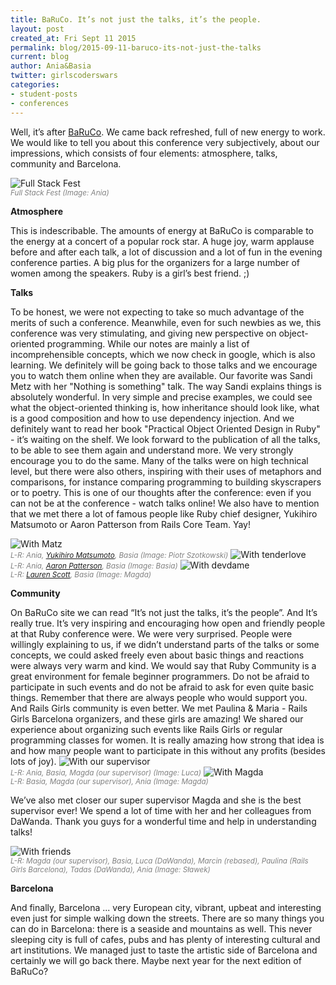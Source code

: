 ```yaml
---
title: BaRuCo. It’s not just the talks, it’s the people.
layout: post
created_at: Fri Sept 11 2015
permalink: blog/2015-09-11-baruco-its-not-just-the-talks
current: blog
author: Ania&Basia
twitter: girlscoderswars
categories: 
- student-posts
- conferences
---
```


Well, it’s after [BaRuCo](http://www.fullstackfest.com/?from_baruco). We came back refreshed, full of new energy to work. We would like to tell you about this conference very subjectively, about our impressions, which consists of four elements: atmosphere, talks, community and Barcelona.

<img src="/img/blog/2015/baruco1.jpg" alt="Full Stack Fest"><br><font color="grey"><small><i>Full Stack Fest (Image: Ania)</i></small></font><br>

__Atmosphere__

This is indescribable. The amounts of energy at BaRuCo is comparable to the energy at a concert of a popular rock star. A huge joy, warm applause before and after each talk, a lot of discussion and a lot of fun in the evening conference parties. A big plus for the organizers for a large number of women among the speakers. Ruby is a girl’s best friend. ;)

__Talks__

To be honest, we were not expecting to take so much advantage of the merits of such a conference. Meanwhile, even for such newbies as we, this conference was very stimulating, and giving new perspective on object-oriented programming. While our notes are mainly a list of incomprehensible concepts, which we now check in google, which is also learning. We definitely will be going back to those talks and we encourage you to watch them online when they are available. Our favorite was Sandi Metz with her "Nothing is something" talk. The way Sandi explains things is absolutely wonderful. In very simple and precise examples, we could see what the object-oriented thinking is, how inheritance should look like, what is a good composition and how to use dependency injection. And we definitely want to read her book "Practical Object Oriented Design in Ruby" - it’s waiting on the shelf. We look forward to the publication of all the talks, to be able to see them again and understand more. We very strongly encourage you to  do the same. Many of the talks were on high technical level, but there were also others, inspiring with their uses of metaphors and comparisons, for instance comparing programming to building skyscrapers or to poetry.
This is one of our thoughts after the conference: even if you can not be at the conference - watch talks online!
We also have to mention that we met there a lot of famous people like Ruby chief designer, Yukihiro Matsumoto or Aaron Patterson from Rails Core Team. Yay!

<img src="/img/blog/2015/barucomatz.jpg" alt="With Matz">
<br><font color="grey"><small><i>L-R: Ania, <a href ="https://twitter.com/yukihiro_matz" target="_blank">Yukihiro Matsumoto</a>, Basia (Image: Piotr Szotkowski)</i></small></font>

<img src="/img/blog/2015/barucoaaron.jpg" alt="With tenderlove">
<br><font color="grey"><small><i>L-R: Ania, <a href="https://twitter.com/tenderlove" target="_blank">Aaron Patterson</a>, Basia (Image: Basia)</i></small></font>

<img src="/img/blog/2015/barucolauren.jpg" alt="With devdame">
<br><font color="grey"><small><i>L-R: <a href="https://twitter.com/devdame" target="_blank">Lauren Scott</a>, Basia (Image: Magda)</i></small></font>

__Community__

On BaRuCo site we can read “It’s not just the talks, it’s the people”. And It’s really true. It’s very inspiring and encouraging how open and friendly people at that Ruby conference were. We were very surprised. People were willingly explaining to us, if we didn’t understand parts of the talks or some concepts, we could asked freely even about basic things and reactions were always very warm and kind. We would say that Ruby Community is a great environment for female beginner programmers. Do not be afraid to participate in such events and do not be afraid to ask for even quite basic things. Remember that there are always people who would support you.
And Rails Girls community is even better. We met Paulina & Maria - Rails Girls Barcelona organizers, and these girls are amazing! We shared our experience about organizing such events like Rails Girls or regular programming classes for women. It is really amazing how strong that idea is and how many people want to participate in this without any profits (besides lots of joy). 
<img src="/img/blog/2015/barucoMagda.png" alt="With our supervisor">
<br><font color="grey"><small><i>L-R: Ania, Basia, Magda (our supervisor) (Image: Luca)</i></small></font>
<img src="/img/blog/2015/barucomagda2.jpg" alt="With Magda">
<br><font color="grey"><small><i>L-R: Basia, Magda (our supervisor), Ania (Image: Magda)</i></small></font>

We’ve also met closer our super supervisor Magda and she is the best supervisor ever! We spend a lot of time with her and her colleagues from DaWanda. Thank you guys for a wonderful time and help in understanding talks!

<img src="/img/blog/2015/barucopaellainmaians.jpg" alt="With friends">
<br><font color="grey"><small><i>L-R: Magda (our supervisor), Basia, Luca (DaWanda), Marcin (rebased), Paulina (Rails Girls Barcelona), Tadas (DaWanda), Ania (Image: Sławek)</i></small></font>

__Barcelona__

And finally, Barcelona ... very European city, vibrant, upbeat and interesting even just for simple walking down the streets. There are so many things you can do in Barcelona: there is a seaside and mountains as well. This never sleeping city is full of cafes, pubs and has plenty of interesting cultural and art institutions. We managed just to taste the artistic side of Barcelona and certainly we will go back there. Maybe next year for the next edition of BaRuCo?
